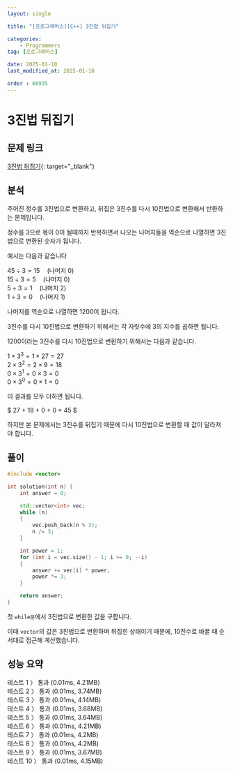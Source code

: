 ```yaml
---
layout: single

title: "[프로그래머스][C++] 3진법 뒤집기"

categories:
    - Programmers
tag: [프로그래머스]

date: 2025-01-10
last_modified_at: 2025-01-10

order : 68935
---
```


# 3진법 뒤집기

## 문제 링크

[3진법 뒤집기](https://school.programmers.co.kr/learn/courses/30/lessons/68935){: target="_blank"}

## 분석

주어진 정수를 3진법으로 변환하고, 뒤집은 3진수를 다시 10진법으로 변환해서 반환하는 문제입니다.

정수를 3으로 몫이 0이 될때까지 반복하면서 나오는 나머지들을 역순으로 나열하면 3진법으로 변환된 숫자가 됩니다.

예시는 다음과 같습니다

$45 \div 3 = 15 \quad \text{(나머지 0)}$   
$15 \div 3 = 5 \quad \text{(나머지 0)}$  
$5 \div 3 = 1 \quad \text{(나머지 2)}$  
$1 \div 3 = 0 \quad \text{(나머지 1)}$

나머지를 역순으로 나열하면 1200이 됩니다.

3진수를 다시 10진법으로 변환하기 위해서는 각 자릿수에 3의 지수를 곱하면 됩니다.

1200이라는 3진수를 다시 10진법으로 변환하기 위해서는 다음과 같습니다.

$1 \times 3^3 = 1 \times 27 = 27$  
$2 \times 3^2 = 2 \times 9 = 18$  
$0 \times 3^1 = 0 \times 3 = 0$  
$0 \times 3^0 = 0 \times 1 = 0$

이 결과를 모두 더하면 됩니다.

$
27 + 18 + 0 + 0 = 45
$

하지만 본 문제에서는 3진수를 뒤집기 때문에 다시 10진법으로 변환할 때 값이 달라져야 합니다.

## 풀이

```cpp
#include <vector>

int solution(int n) {
    int answer = 0;

    std::vector<int> vec;
    while (n)
    {
        vec.push_back(n % 3);
        n /= 3;
    }

    int power = 1;
    for (int i = vec.size() - 1; i >= 0; --i)
    {
        answer += vec[i] * power;
        power *= 3;
    }

    return answer;
}
```

첫 `while문`에서 3진법으로 변환한 값을 구합니다.

이때 `vector`의 값은 3진법으로 변환하며 뒤집힌 상태이기 때문에, 10진수로 바꿀 때 순서대로 접근해 계산했습니다.

## 성능 요약

테스트 1 〉	통과 (0.01ms, 4.21MB)  
테스트 2 〉	통과 (0.01ms, 3.74MB)  
테스트 3 〉	통과 (0.01ms, 4.14MB)  
테스트 4 〉	통과 (0.01ms, 3.68MB)  
테스트 5 〉	통과 (0.01ms, 3.64MB)  
테스트 6 〉	통과 (0.01ms, 4.21MB)  
테스트 7 〉	통과 (0.01ms, 4.2MB)  
테스트 8 〉	통과 (0.01ms, 4.2MB)  
테스트 9 〉	통과 (0.01ms, 3.67MB)  
테스트 10 〉 통과 (0.01ms, 4.15MB)  